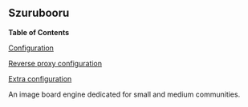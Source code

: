 ## Szurubooru

**Table of Contents**

[Configuration](#module-services-szurubooru-basic-usage)

[Reverse proxy configuration](#module-services-szurubooru-reverse-proxy-configuration)

[Extra configuration](#module-services-szurubooru-extra-config)

An image board engine dedicated for small and medium communities.

